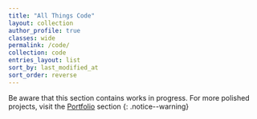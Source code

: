 ```yaml
---
title: "All Things Code"
layout: collection
author_profile: true
classes: wide
permalink: /code/
collection: code
entries_layout: list
sort_by: last_modified_at
sort_order: reverse
---
```


Be aware that this section contains works in progress. For more polished projects, visit the [Portfolio](/portfolio) section
{: .notice--warning}